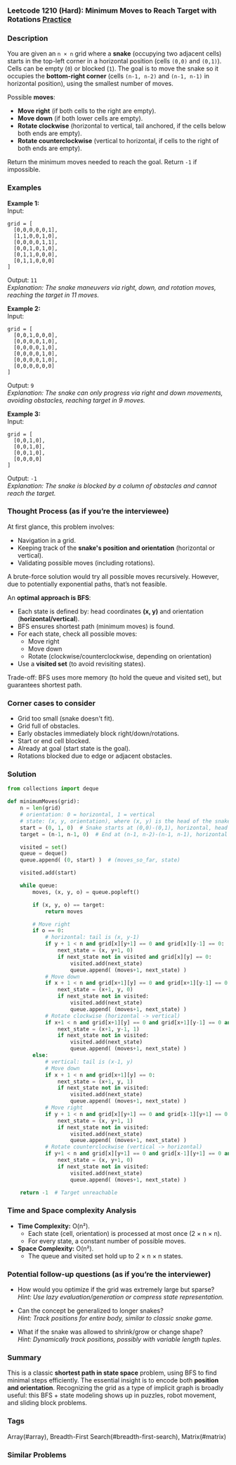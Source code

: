 ### Leetcode 1210 (Hard): Minimum Moves to Reach Target with Rotations [Practice](https://leetcode.com/problems/minimum-moves-to-reach-target-with-rotations)

### Description  
You are given an `n × n` grid where a **snake** (occupying two adjacent cells) starts in the top-left corner in a horizontal position (cells `(0,0)` and `(0,1)`). Cells can be empty (`0`) or blocked (`1`). The goal is to move the snake so it occupies the **bottom-right corner** (cells `(n-1, n-2)` and `(n-1, n-1)` in horizontal position), using the smallest number of moves.

Possible **moves**:
- **Move right** (if both cells to the right are empty).
- **Move down** (if both lower cells are empty).
- **Rotate clockwise** (horizontal to vertical, tail anchored, if the cells below both ends are empty).
- **Rotate counterclockwise** (vertical to horizontal, if cells to the right of both ends are empty).

Return the minimum moves needed to reach the goal. Return `-1` if impossible.

### Examples  

**Example 1:**  
Input:  
```
grid = [
  [0,0,0,0,0,1],
  [1,1,0,0,1,0],
  [0,0,0,0,1,1],
  [0,0,1,0,1,0],
  [0,1,1,0,0,0],
  [0,1,1,0,0,0]
]
```
Output: `11`  
*Explanation: The snake maneuvers via right, down, and rotation moves, reaching the target in 11 moves.*

**Example 2:**  
Input:  
```
grid = [
  [0,0,1,0,0,0],
  [0,0,0,0,1,0],
  [0,0,0,0,1,0],
  [0,0,0,0,1,0],
  [0,0,0,0,1,0],
  [0,0,0,0,0,0]
]
```
Output: `9`  
*Explanation: The snake can only progress via right and down movements, avoiding obstacles, reaching target in 9 moves.*

**Example 3:**  
Input:  
```
grid = [
  [0,0,1,0],
  [0,0,1,0],
  [0,0,1,0],
  [0,0,0,0]
]
```
Output: `-1`  
*Explanation: The snake is blocked by a column of obstacles and cannot reach the target.*

### Thought Process (as if you’re the interviewee)  
At first glance, this problem involves:
- Navigation in a grid.
- Keeping track of the **snake's position and orientation** (horizontal or vertical).
- Validating possible moves (including rotations).

A brute-force solution would try all possible moves recursively. However, due to potentially exponential paths, that’s not feasible.

An **optimal approach is BFS**:
- Each state is defined by: head coordinates **(x, y)** and orientation (**horizontal/vertical**).
- BFS ensures shortest path (minimum moves) is found.
- For each state, check all possible moves:
    - Move right
    - Move down
    - Rotate (clockwise/counterclockwise, depending on orientation)
- Use a **visited set** (to avoid revisiting states).

Trade-off: BFS uses more memory (to hold the queue and visited set), but guarantees shortest path.

### Corner cases to consider  
- Grid too small (snake doesn't fit).
- Grid full of obstacles.
- Early obstacles immediately block right/down/rotations.
- Start or end cell blocked.
- Already at goal (start state is the goal).
- Rotations blocked due to edge or adjacent obstacles.

### Solution

```python
from collections import deque

def minimumMoves(grid):
    n = len(grid)
    # orientation: 0 = horizontal, 1 = vertical
    # state: (x, y, orientation), where (x, y) is the head of the snake
    start = (0, 1, 0)  # Snake starts at (0,0)-(0,1), horizontal, head at (0,1)
    target = (n-1, n-1, 0)  # End at (n-1, n-2)-(n-1, n-1), horizontal

    visited = set()
    queue = deque()
    queue.append( (0, start) )  # (moves_so_far, state)

    visited.add(start)

    while queue:
        moves, (x, y, o) = queue.popleft()

        if (x, y, o) == target:
            return moves

        # Move right
        if o == 0:
            # horizontal: tail is (x, y-1)
            if y + 1 < n and grid[x][y+1] == 0 and grid[x][y-1] == 0:
                next_state = (x, y+1, 0)
                if next_state not in visited and grid[x][y] == 0:
                    visited.add(next_state)
                    queue.append( (moves+1, next_state) )
            # Move down
            if x + 1 < n and grid[x+1][y] == 0 and grid[x+1][y-1] == 0:
                next_state = (x+1, y, 0)
                if next_state not in visited:
                    visited.add(next_state)
                    queue.append( (moves+1, next_state) )
            # Rotate clockwise (horizontal -> vertical)
            if x+1 < n and grid[x+1][y] == 0 and grid[x+1][y-1] == 0 and grid[x][y] == 0 and grid[x][y-1] == 0:
                next_state = (x+1, y-1, 1)
                if next_state not in visited:
                    visited.add(next_state)
                    queue.append( (moves+1, next_state) )
        else:
            # vertical: tail is (x-1, y)
            # Move down
            if x + 1 < n and grid[x+1][y] == 0:
                next_state = (x+1, y, 1)
                if next_state not in visited:
                    visited.add(next_state)
                    queue.append( (moves+1, next_state) )
            # Move right
            if y + 1 < n and grid[x][y+1] == 0 and grid[x-1][y+1] == 0:
                next_state = (x, y+1, 1)
                if next_state not in visited:
                    visited.add(next_state)
                    queue.append( (moves+1, next_state) )
            # Rotate counterclockwise (vertical -> horizontal)
            if y+1 < n and grid[x][y+1] == 0 and grid[x-1][y+1] == 0 and grid[x][y] == 0 and grid[x-1][y] == 0:
                next_state = (x, y+1, 0)
                if next_state not in visited:
                    visited.add(next_state)
                    queue.append( (moves+1, next_state) )

    return -1  # Target unreachable
```

### Time and Space complexity Analysis  

- **Time Complexity:** O(n²).  
    - Each state (cell, orientation) is processed at most once (2 × n × n).
    - For every state, a constant number of possible moves.
- **Space Complexity:** O(n²).  
    - The queue and visited set hold up to 2 × n × n states.

### Potential follow-up questions (as if you’re the interviewer)  

- How would you optimize if the grid was extremely large but sparse?  
  *Hint: Use lazy evaluation/generation or compress state representation.*

- Can the concept be generalized to longer snakes?  
  *Hint: Track positions for entire body, similar to classic snake game.*

- What if the snake was allowed to shrink/grow or change shape?  
  *Hint: Dynamically track positions, possibly with variable length tuples.*

### Summary
This is a classic **shortest path in state space** problem, using BFS to find minimal steps efficiently. The essential insight is to encode both **position and orientation**. Recognizing the grid as a type of implicit graph is broadly useful: this BFS + state modeling shows up in puzzles, robot movement, and sliding block problems.

### Tags
Array(#array), Breadth-First Search(#breadth-first-search), Matrix(#matrix)

### Similar Problems
